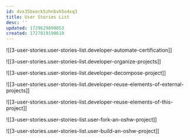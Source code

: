 ```yaml
---
id: dvx35bxeck5zhnbvh5o4xq3
title: User Stories List
desc: ''
updated: 1729629890853
created: 1727819190610
---
```


![[3-user-stories.user-stories-list.developer-automate-certification]]

![[3-user-stories.user-stories-list.developer-organize-projects]]

![[3-user-stories.user-stories-list.developer-decompose-project]]

![[3-user-stories.user-stories-list.developer-reuse-elements-of-external-projects]]

![[3-user-stories.user-stories-list.developer-reuse-elements-of-this-project]]

![[3-user-stories.user-stories-list.user-fork-an-oshw-project]]

![[3-user-stories.user-stories-list.user-build-an-oshw-project]]
